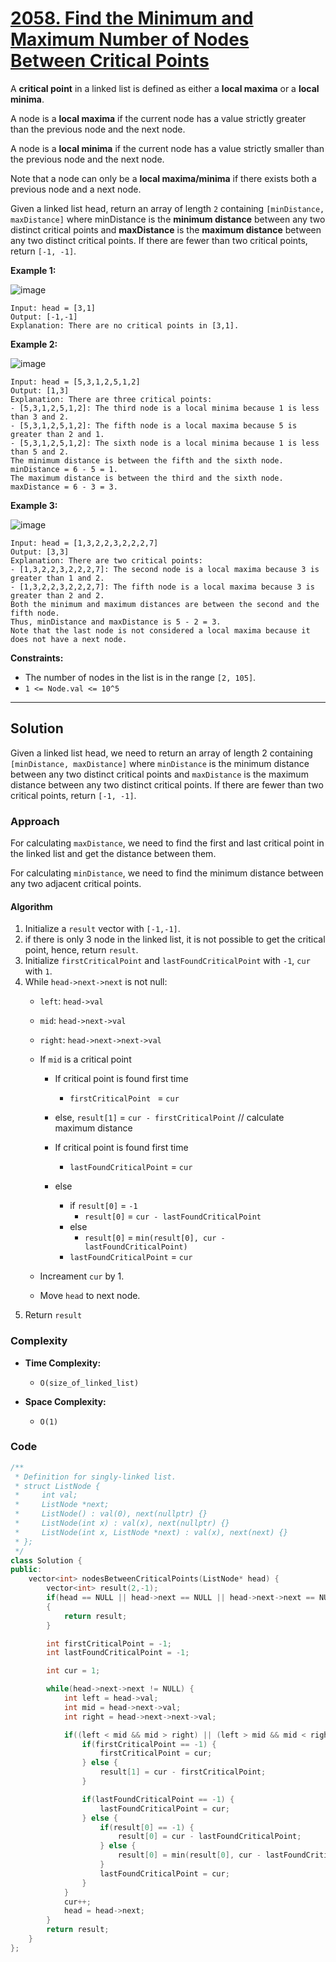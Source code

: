 
# [2058. Find the Minimum and Maximum Number of Nodes Between Critical Points](https://leetcode.com/problems/find-the-minimum-and-maximum-number-of-nodes-between-critical-points/description)

A **critical point** in a linked list is defined as either a **local maxima** or a **local minima**.

A node is a **local maxima** if the current node has a value strictly greater than the previous node and the next node.

A node is a **local minima** if the current node has a value strictly smaller than the previous node and the next node.

Note that a node can only be a **local maxima/minima** if there exists both a previous node and a next node.

Given a linked list head, return an array of length `2` containing `[minDistance, maxDistance]` where minDistance is the **minimum distance** between any two distinct critical points and **maxDistance** is
the **maximum distance** between any two distinct critical points. If there are fewer than two critical points, return `[-1, -1]`.

 
**Example 1:**

![image](https://github.com/akazad13/leetcode/assets/16265339/af23e2d6-aa6b-4193-a781-dbef274e3624)

    Input: head = [3,1]
    Output: [-1,-1]
    Explanation: There are no critical points in [3,1].

**Example 2:**

![image](https://github.com/akazad13/leetcode/assets/16265339/c097aab5-ff7d-45c3-88a6-6c7fddc10fb3)

    Input: head = [5,3,1,2,5,1,2]
    Output: [1,3]
    Explanation: There are three critical points:
    - [5,3,1,2,5,1,2]: The third node is a local minima because 1 is less than 3 and 2.
    - [5,3,1,2,5,1,2]: The fifth node is a local maxima because 5 is greater than 2 and 1.
    - [5,3,1,2,5,1,2]: The sixth node is a local minima because 1 is less than 5 and 2.
    The minimum distance is between the fifth and the sixth node. minDistance = 6 - 5 = 1.
    The maximum distance is between the third and the sixth node. maxDistance = 6 - 3 = 3.

**Example 3:**

![image](https://github.com/akazad13/leetcode/assets/16265339/bf06b178-2989-4628-a448-c8c7019d3308)

    Input: head = [1,3,2,2,3,2,2,2,7]
    Output: [3,3]
    Explanation: There are two critical points:
    - [1,3,2,2,3,2,2,2,7]: The second node is a local maxima because 3 is greater than 1 and 2.
    - [1,3,2,2,3,2,2,2,7]: The fifth node is a local maxima because 3 is greater than 2 and 2.
    Both the minimum and maximum distances are between the second and the fifth node.
    Thus, minDistance and maxDistance is 5 - 2 = 3.
    Note that the last node is not considered a local maxima because it does not have a next node.
 
**Constraints:**

- The number of nodes in the list is in the range `[2, 105]`.
- `1 <= Node.val <= 10^5`

---

## Solution

Given a linked list head, we need to return an array of length 2 containing `[minDistance, maxDistance]` where `minDistance` is the minimum distance between any two distinct critical points and `maxDistance` is the maximum distance between any two distinct critical points. If there are fewer than two critical points, return `[-1, -1]`.

### Approach

For calculating `maxDistance`, we need to find the first and last critical point in the linked list and get the distance between them.

For calculating `minDistance`, we need to find the minimum distance between any two adjacent critical points.

#### Algorithm
1. Initialize a `result` vector with `[-1,-1]`.
2. if there is only 3 node in the linked list, it is not possible to get the critical point, hence, return `result`.
3. Initialize `firstCriticalPoint` and `lastFoundCriticalPoint` with `-1`, `cur` with `1`.
4. While `head->next->next` is not null:
    - `left`: `head->val`
    - `mid`: `head->next->val`
    - `right`: `head->next->next->val`

    - If `mid` is a critical point
        - If critical point is found first time
            - `firstCriticalPoint ` = `cur`
        - else, `result[1]` = `cur - firstCriticalPoint` // calculate maximum distance

        - If critical point is found first time
            - `lastFoundCriticalPoint` = `cur`
        - else
            - if `result[0]` = `-1`
                - `result[0]` = `cur - lastFoundCriticalPoint`
            - else
                - `result[0]` = `min(result[0], cur - lastFoundCriticalPoint)`
            - `lastFoundCriticalPoint` = `cur`
    - Increament `cur` by 1.
    - Move `head` to next node.
5. Return `result`


### Complexity

- **Time Complexity:**

    - `O(size_of_linked_list)`

- **Space Complexity:**

    - `O(1)`

### Code

```cpp
/**
 * Definition for singly-linked list.
 * struct ListNode {
 *     int val;
 *     ListNode *next;
 *     ListNode() : val(0), next(nullptr) {}
 *     ListNode(int x) : val(x), next(nullptr) {}
 *     ListNode(int x, ListNode *next) : val(x), next(next) {}
 * };
 */
class Solution {
public:
    vector<int> nodesBetweenCriticalPoints(ListNode* head) {
        vector<int> result(2,-1);
        if(head == NULL || head->next == NULL || head->next->next == NULL)
        {
            return result;
        }

        int firstCriticalPoint = -1;
        int lastFoundCriticalPoint = -1;

        int cur = 1;

        while(head->next->next != NULL) {
            int left = head->val; 
            int mid = head->next->val;
            int right = head->next->next->val; 

            if((left < mid && mid > right) || (left > mid && mid < right)) {
                if(firstCriticalPoint == -1) {
                    firstCriticalPoint = cur;
                } else {
                    result[1] = cur - firstCriticalPoint;
                }

                if(lastFoundCriticalPoint == -1) {
                    lastFoundCriticalPoint = cur;
                } else {
                    if(result[0] == -1) {
                        result[0] = cur - lastFoundCriticalPoint;
                    } else {
                        result[0] = min(result[0], cur - lastFoundCriticalPoint);
                    }
                    lastFoundCriticalPoint = cur;
                }
            }
            cur++;
            head = head->next;
        }
        return result;
    }
};
```

